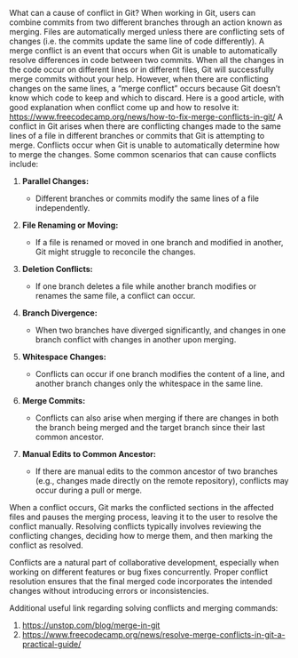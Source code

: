 What can a cause of conflict in Git?
When working in Git, users can combine commits from two different branches through an action known as merging. Files are automatically merged unless there are conflicting sets of changes (i.e. the commits update the same line of code differently).
A merge conflict is an event that occurs when Git is unable to automatically resolve differences in code between two commits.
When all the changes in the code occur on different lines or in different files, Git will successfully merge commits without your help.
However, when there are conflicting changes on the same lines, a “merge conflict” occurs because Git doesn’t know which code to keep and which to discard.
Here is a good article, with good explanation when conflict come up and how to resolve it: https://www.freecodecamp.org/news/how-to-fix-merge-conflicts-in-git/
A conflict in Git arises when there are conflicting changes made to the same lines of a file in different branches or commits that Git is attempting to merge. Conflicts occur when Git is unable to automatically determine how to merge the changes. Some common scenarios that can cause conflicts include:

1. **Parallel Changes:**
   - Different branches or commits modify the same lines of a file independently.

2. **File Renaming or Moving:**
   - If a file is renamed or moved in one branch and modified in another, Git might struggle to reconcile the changes.

3. **Deletion Conflicts:**
   - If one branch deletes a file while another branch modifies or renames the same file, a conflict can occur.

4. **Branch Divergence:**
   - When two branches have diverged significantly, and changes in one branch conflict with changes in another upon merging.

5. **Whitespace Changes:**
   - Conflicts can occur if one branch modifies the content of a line, and another branch changes only the whitespace in the same line.

6. **Merge Commits:**
   - Conflicts can also arise when merging if there are changes in both the branch being merged and the target branch since their last common ancestor.

7. **Manual Edits to Common Ancestor:**
   - If there are manual edits to the common ancestor of two branches (e.g., changes made directly on the remote repository), conflicts may occur during a pull or merge.

When a conflict occurs, Git marks the conflicted sections in the affected files and pauses the merging process, leaving it to the user to resolve the conflict manually. Resolving conflicts typically involves reviewing the conflicting changes, deciding how to merge them, and then marking the conflict as resolved.

Conflicts are a natural part of collaborative development, especially when working on different features or bug fixes concurrently. Proper conflict resolution ensures that the final merged code incorporates the intended changes without introducing errors or inconsistencies.

Additional useful link regarding solving conflicts and merging commands: 
1. https://unstop.com/blog/merge-in-git
2. https://www.freecodecamp.org/news/resolve-merge-conflicts-in-git-a-practical-guide/